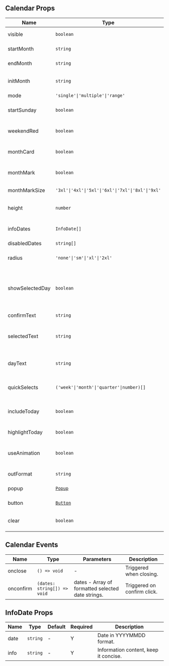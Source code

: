 ## Calendar Props

| Name            | Type                                                          | Default                                    | Required | Description                                                                    |
| --------------- | ------------------------------------------------------------- | ------------------------------------------ | -------- | ------------------------------------------------------------------------------ |
| visible         | `boolean`                                                     | `false`                                    | N        | Whether to show the calendar.                                                  |
| startMonth      | `string`                                                      | 6 months before current month              | N        | Start month in YYYYMM format.                                                  |
| endMonth        | `string`                                                      | 6 months after current month               | N        | End month in YYYYMM format.                                                    |
| initMonth       | `string`                                                      | Current month                              | N        | Initial display month in YYYYMM format.                                        |
| mode            | `'single'\|'multiple'\|'range'`                               | `'single'`                                 | N        | Selection mode.                                                                |
| startSunday     | `boolean`                                                     | `false`                                    | N        | Whether week starts from Sunday.                                               |
| weekendRed      | `boolean`                                                     | `false`                                    | N        | Whether weekend dates are in red.                                              |
| monthCard       | `boolean`                                                     | `true`                                     | N        | Whether to use card style for month data.                                      |
| monthMark       | `boolean`                                                     | `false`                                    | N        | Whether to show month watermark.                                               |
| monthMarkSize   | `'3xl'\|'4xl'\|'5xl'\|'6xl'\|'7xl'\|'8xl'\|'9xl'`             | `'7xl'`                                    | N        | Month watermark text size.                                                     |
| height          | `number`                                                      | `50`                                       | N        | Display height as percentage of page height.                                   |
| infoDates       | `InfoDate[]`                                                  | `[]`                                       | N        | Dates that need to display information.                                        |
| disabledDates   | `string[]`                                                    | `[]`                                       | N        | Disabled dates.                                                                |
| radius          | `'none'\|'sm'\|'xl'\|'2xl'`                                   | `'xl'`                                     | N        | Border radius style for selected dates.                                        |
| showSelectedDay | `boolean`                                                     | `true`                                     | N        | Whether to show selected days count in confirm button for multiple/range mode. |
| confirmText     | `string`                                                      | Current language calendarLang.confirmText  | N        | Confirm button text.                                                           |
| selectedText    | `string`                                                      | Current language calendarLang.selectedText | N        | Part of confirm button text when showSelectedDay is true.                      |
| dayText         | `string`                                                      | Current language calendarLang.dayText      | N        | Part of confirm button text when showSelectedDay is true.                      |
| quickSelects    | `('week'\|'month'\|'quarter'\|number)[]`                      | `[]`                                       | N        | Quick selection configuration parameters.                                      |
| includeToday    | `boolean`                                                     | `false`                                    | N        | Whether to include today when using quick select days.                         |
| highlightToday  | `boolean`                                                     | `true`                                     | N        | Whether to highlight today.                                                    |
| useAnimation    | `boolean`                                                     | `true`                                     | N        | Whether to use animation when auto-scrolling to specified month.               |
| outFormat       | `string`                                                      | `'YMD'`                                    | N        | Output date format.                                                            |
| popup           | [`Popup`](https://stdf.design/#/components?nav=popup&tab=1)   | `{}`                                       | N        | Popup parameters.                                                              |
| button          | [`Button`](https://stdf.design/#/components?nav=button&tab=1) | `{}`                                       | N        | Confirm button parameters.                                                     |
| clear           | `boolean`                                                     | `true`                                     | N        | Whether to clear selected dates when closing.                                  |

## Calendar Events

| Name      | Type                        | Parameters                                        | Description                 |
| --------- | --------------------------- | ------------------------------------------------- | --------------------------- |
| onclose   | `() => void`                | -                                                 | Triggered when closing.     |
| onconfirm | `(dates: string[]) => void` | dates - Array of formatted selected date strings. | Triggered on confirm click. |

## InfoDate Props

| Name | Type     | Default | Required | Description                           |
| ---- | -------- | ------- | -------- | ------------------------------------- |
| date | `string` | -       | Y        | Date in YYYYMMDD format.              |
| info | `string` | -       | Y        | Information content, keep it concise. |
